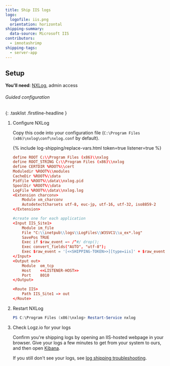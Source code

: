 ```yaml
---
title: Ship IIS logs
logo:
  logofile: iis.png
  orientation: horizontal
shipping-summary:
  data-source: Microsoft IIS
contributors:
  - imnotashrimp
shipping-tags:
  - server-app
---
```


## Setup

**You'll need**:
[NXLog](http://nxlog.org/products/nxlog-community-edition/download),
admin access

###### Guided configuration

{: .tasklist .firstline-headline }
1. Configure NXLog

    Copy this code into your configuration file (`C:\Program Files (x86)\nxlog\conf\nxlog.conf` by default).

    {% include log-shipping/replace-vars.html token=true listener=true %}

    ```conf
    define ROOT C:\\Program Files (x86)\\nxlog
    define ROOT_STRING C:\\Program Files (x86)\\nxlog
    define CERTDIR %ROOT%\\cert
    Moduledir %ROOT%\\modules
    CacheDir %ROOT%\\data
    Pidfile %ROOT%\\data\\nxlog.pid
    SpoolDir %ROOT%\\data
    LogFile %ROOT%\\data\\nxlog.log
    <Extension charconv>
        Module xm_charconv
        AutodetectCharsets utf-8, euc-jp, utf-16, utf-32, iso8859-2
    </Extension>

    #create one for each application
    <Input IIS_Site1>
        Module im_file
        File "C:\\inetpub\\logs\\LogFiles\\W3SVC1\\u_ex*.log"
        SavePos TRUE
        Exec if $raw_event =~ /^#/ drop();
        Exec convert_fields("AUTO", "utf-8");
        Exec $raw_event = '[<<SHIPPING-TOKEN>>][type=iis]' + $raw_event;
    </Input>
    <Output out>
        Module  om_tcp
        Host    <<LISTENER-HOST>>
        Port    8010
    </Output>

    <Route IIS>
        Path IIS_Site1 => out
    </Route>
    ```

2. Restart NXLog

    ```powershell
    PS C:\Program Files (x86)\nxlog> Restart-Service nxlog
    ```

3. Check Logz.io for your logs

    Confirm you're shipping logs by opening an IIS-hosted webpage in your browser. Give your logs a few minutes to get from your system to ours, and then open [Kibana](https://app.logz.io/#/dashboard/kibana).

    If you still don't see your logs, see [log shipping troubleshooting]({{site.baseurl}}/user-guide/log-shipping/log-shipping-troubleshooting.html).